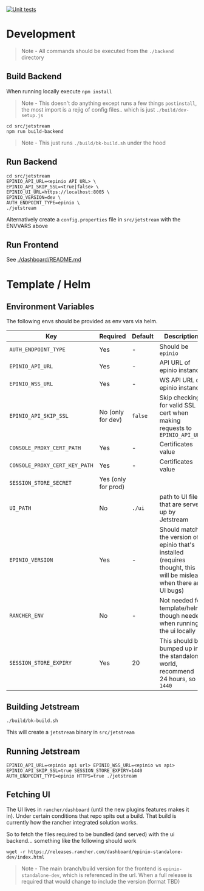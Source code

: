 [![Unit tests](https://github.com/epinio/ui/actions/workflows/main.yml/badge.svg)](https://github.com/epinio/ui/actions/workflows/main.yml)

# Development

> Note - All commands should be executed from the `./backend` directory

## Build Backend

When running locally execute `npm install`
> Note - This doesn't do anything except runs a few things `postinstall`, the most import is a rejig of config files.. which is just `./build/dev-setup.js`


```
cd src/jetstream
npm run build-backend
```
> Note - This just runs `./build/bk-build.sh` under the hood

## Run Backend

```
cd src/jetstream
EPINIO_API_URL=<epinio API URL> \
EPINIO_API_SKIP_SSL=<true|false> \
EPINIO_UI_URL=https://localhost:8005 \
EPINIO_VERSION=dev \
AUTH_ENDPOINT_TYPE=epinio \
./jetstream
```

Alternatively create a `config.properties` file in `src/jetstream` with the ENVVARS above

## Run Frontend
See [./dashboard/README.md](../dashboard/README.md)


# Template / Helm

## Environment Variables

The following envs should be provided as env vars via helm.

| Key | Required | Default | Description |
|-----|-----|---|--|
| `AUTH_ENDPOINT_TYPE` | Yes | - | Should be `epinio`
| `EPINIO_API_URL` | Yes | - | API URL of epinio instance
| `EPINIO_WSS_URL` | Yes | - | WS API URL of epinio instance
| `EPINIO_API_SKIP_SSL`| No (only for dev) | `false` | Skip checking for valid SSL cert when making requests to `EPINIO_API_URL`
| `CONSOLE_PROXY_CERT_PATH` | Yes | - | Certificates value
| `CONSOLE_PROXY_CERT_KEY_PATH` | Yes | - | Certificates value
| `SESSION_STORE_SECRET` | Yes (only for prod) |
| `UI_PATH` | No | `./ui` | path to UI files that are served up by Jetstream
| `EPINIO_VERSION` | Yes | - | Should match the version of epinio that's installed (requires thought, this will be mislead when there are UI bugs)
| `RANCHER_ENV` | No | - | Not needed for template/helm, though needed when running the ui locally
| `SESSION_STORE_EXPIRY` | Yes | 20 | This should be bumped up in the standalone world, recommend 24 hours, so `1440`


## Building Jetstream

```
./build/bk-build.sh
```

This will create a `jetstream` binary in `src/jetstream`

## Running Jetstream
```
EPINIO_API_URL=<epinio api url> EPINIO_WSS_URL=<epinio ws api> EPINIO_API_SKIP_SSL=true SESSION_STORE_EXPIRY=1440 AUTH_ENDPOINT_TYPE=epinio HTTPS=true ./jetstream
```

## Fetching UI

The UI lives in `rancher/dashboard` (until the new plugins features makes it in). Under certain conditions that repo spits out a build. That build is currently how the rancher integrated solution works. 

So to fetch the files required to be bundled (and served) with the ui backend... something like the following should work

```
wget -r https://releases.rancher.com/dashboard/epinio-standalone-dev/index.html
```

> Note - The main branch/build version for the frontend is `epinio-standalone-dev`, which is referenced in the url. When a full release is required that would change to include the version (format TBD)
